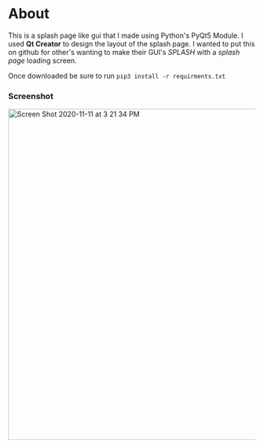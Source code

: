 # About

This is a splash page like gui that I made using Python's PyQt5 Module. I used **Qt Creator** to design the layout of the splash page. I wanted to put this on github for other's wanting to make their GUI's *SPLASH* with a *splash page* loading screen. 

Once downloaded be sure to run `pip3 install -r requirments.txt`
### Screenshot
<img width="674" alt="Screen Shot 2020-11-11 at 3 21 34 PM" src="https://user-images.githubusercontent.com/33010783/98865957-c9a58f00-2431-11eb-94dc-974e71d6560b.png">
